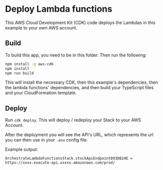 # Deploy Lambda functions

This AWS Cloud Development Kit (CDK) code deploys the Lambdas in this example to your own AWS account.

## Build

To build this app, you need to be in this folder. Then run the following:

```bash
npm install -g aws-cdk
npm install
npm run build
```

This will install the necessary CDK, then this example's dependencies, then the lambda functions' dependencies, and then build your TypeScript files and your CloudFormation template.

## Deploy

Run `cdk deploy`. This will deploy / redeploy your Stack to your AWS Account.

After the deployment you will see the API's URL, which represents the url you can then use in your `.env` config file.

Example output:
```
OrchestrateLambdaFunctionsStack.stockApiEndpoint893DB24E = https://xxxx.execute-api.xxxxx.amazonaws.com/prod/
```